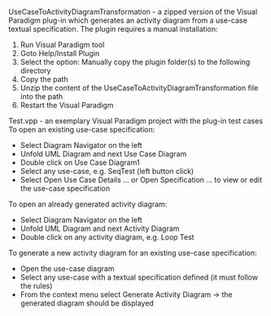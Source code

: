 UseCaseToActivityDiagramTransformation - a zipped version of the Visual Paradigm plug-in which generates an activity diagram from a use-case textual specification.
The plugin requires a manual installation:
1. Run Visual Paradigm tool
2. Goto Help/Install Plugin
3. Select the option: Manually copy the plugin folder(s) to the following directory
4. Copy the path
5. Unzip the content of the UseCaseToActivityDiagramTransformation file into the path
6. Restart the Visual Paradigm

Test.vpp - an exemplary Visual Paradigm project with the plug-in test cases
To open an existing use-case specification:
- Select Diagram Navigator on the left
- Unfold UML Diagram and next Use Case Diagram
- Double click on Use Case Diagram1
- Select any use-case, e.g. SeqTest (left button click)
- Select Open Use Case Details ... or Open Specification ... to view or edit the use-case specification
 
To open an already generated activity diagram:
- Select Diagram Navigator on the left
- Unfold UML Diagram and next Activity Diagram
- Double click on any activity diagram, e.g. Loop Test

To generate a new activity diagram for an existing use-case specification:
- Open the use-case diagram
- Select any use-case with a textual specification defined (it must follow the rules)
- From the context menu select Generate Activity Diagram -> the generated diagram should be displayed
